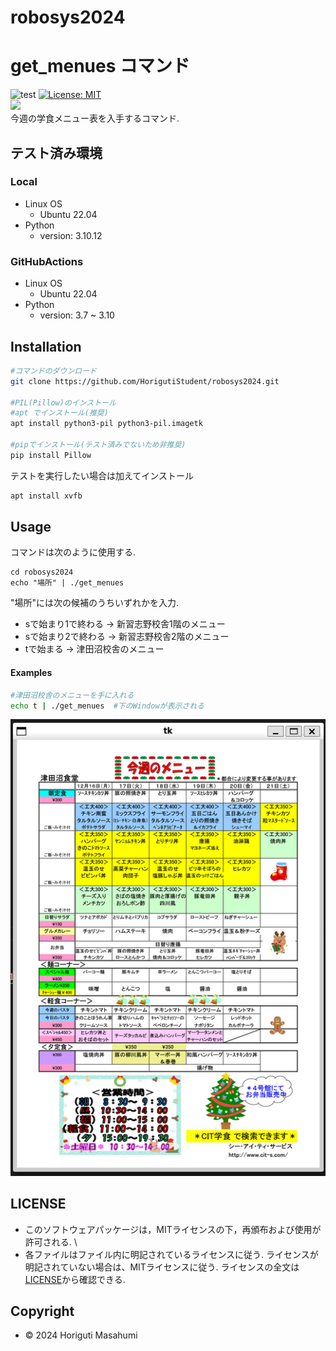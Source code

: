 # robosys2024

# get_menues コマンド
![test](https://github.com/HorigutiStudent/robosys2024/actions/workflows/test.yml/badge.svg)
[![License: MIT](https://img.shields.io/badge/License-MIT-yellow.svg)](https://opensource.org/licenses/MIT) \
<img src="https://img.shields.io/badge/-Python-F9DC3E.svg?logo=python&style=flat"> \
 今週の学食メニュー表を入手するコマンド.
## テスト済み環境
### Local
- Linux OS
    - Ubuntu 22.04
- Python
    - version:  3.10.12    
### GitHubActions
- Linux OS
    - Ubuntu 22.04
- Python 
    - version: 3.7 ~ 3.10
## Installation
```sh
#コマンドのダウンロード
git clone https://github.com/HorigutiStudent/robosys2024.git

#PIL(Pillow)のインストール
#apt でインストール(推奨)
apt install python3-pil python3-pil.imagetk

#pipでインストール(テスト済みでないため非推奨)
pip install Pillow
```
テストを実行したい場合は加えてインストール
```sh
apt install xvfb
```

## Usage
コマンドは次のように使用する.
```
cd robosys2024
echo "場所" | ./get_menues
```
"場所"には次の候補のうちいずれかを入力.
- sで始まり1で終わる -> 新習志野校舎1階のメニュー
- sで始まり2で終わる -> 新習志野校舎2階のメニュー
- tで始まる         -> 津田沼校舎のメニュー
#### Examples
```sh
#津田沼校舎のメニューを手に入れる
echo t | ./get_menues  #下のWindowが表示される
```
![メニュー例](examples/tudanuma_ex.png)
## LICENSE
- このソフトウェアパッケージは，MITライセンスの下，再頒布および使用が許可される. \
- 各ファイルはファイル内に明記されているライセンスに従う. ライセンスが明記されていない場合は、MITライセンスに従う. ライセンスの全文は[LICENSE](https://github.com/HorigutiStudent/robosys2024?tab=MIT-1-ov-file)から確認できる.

## Copyright
- © 2024 Horiguti Masahumi 